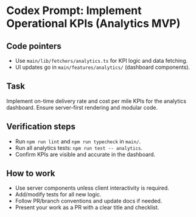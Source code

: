 # Codex Prompt: Implement Operational KPIs (Analytics MVP)

## Code pointers
- Use `main/lib/fetchers/analytics.ts` for KPI logic and data fetching.
- UI updates go in `main/features/analytics/` (dashboard components).

## Task
Implement on-time delivery rate and cost per mile KPIs for the analytics dashboard. Ensure server-first rendering and modular code.

## Verification steps
- Run `npm run lint` and `npm run typecheck` in `main/`.
- Run all analytics tests: `npm run test -- analytics`.
- Confirm KPIs are visible and accurate in the dashboard.

## How to work
- Use server components unless client interactivity is required.
- Add/modify tests for all new logic.
- Follow PR/branch conventions and update docs if needed.
- Present your work as a PR with a clear title and checklist.
